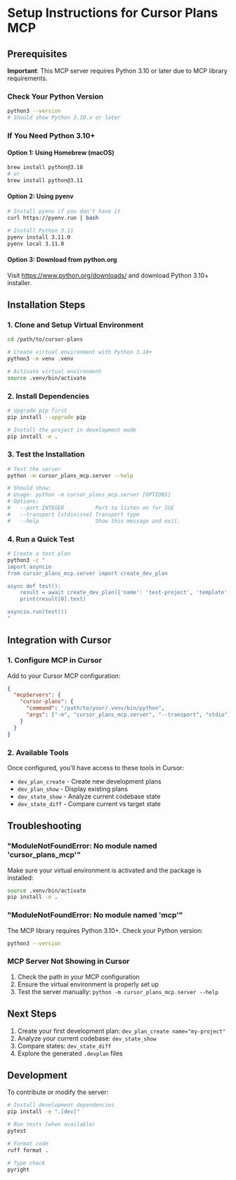 # Setup Instructions for Cursor Plans MCP

## Prerequisites

**Important**: This MCP server requires Python 3.10 or later due to MCP library requirements.

### Check Your Python Version

```bash
python3 --version
# Should show Python 3.10.x or later
```

### If You Need Python 3.10+

#### Option 1: Using Homebrew (macOS)
```bash
brew install python@3.10
# or
brew install python@3.11
```

#### Option 2: Using pyenv
```bash
# Install pyenv if you don't have it
curl https://pyenv.run | bash

# Install Python 3.11
pyenv install 3.11.0
pyenv local 3.11.0
```

#### Option 3: Download from python.org
Visit https://www.python.org/downloads/ and download Python 3.10+ installer.

## Installation Steps

### 1. Clone and Setup Virtual Environment

```bash
cd /path/to/cursor-plans

# Create virtual environment with Python 3.10+
python3 -m venv .venv

# Activate virtual environment
source .venv/bin/activate
```

### 2. Install Dependencies

```bash
# Upgrade pip first
pip install --upgrade pip

# Install the project in development mode
pip install -e .
```

### 3. Test the Installation

```bash
# Test the server
python -m cursor_plans_mcp.server --help

# Should show:
# Usage: python -m cursor_plans_mcp.server [OPTIONS]
# Options:
#   --port INTEGER          Port to listen on for SSE
#   --transport [stdio|sse] Transport type
#   --help                  Show this message and exit.
```

### 4. Run a Quick Test

```bash
# Create a test plan
python3 -c "
import asyncio
from cursor_plans_mcp.server import create_dev_plan

async def test():
    result = await create_dev_plan({'name': 'test-project', 'template': 'basic'})
    print(result[0].text)

asyncio.run(test())
"
```

## Integration with Cursor

### 1. Configure MCP in Cursor

Add to your Cursor MCP configuration:

```json
{
  "mcpServers": {
    "cursor-plans": {
      "command": "/path/to/your/.venv/bin/python",
      "args": ["-m", "cursor_plans_mcp.server", "--transport", "stdio"]
    }
  }
}
```

### 2. Available Tools

Once configured, you'll have access to these tools in Cursor:

- `dev_plan_create` - Create new development plans
- `dev_plan_show` - Display existing plans
- `dev_state_show` - Analyze current codebase state
- `dev_state_diff` - Compare current vs target state

## Troubleshooting

### "ModuleNotFoundError: No module named 'cursor_plans_mcp'"

Make sure your virtual environment is activated and the package is installed:
```bash
source .venv/bin/activate
pip install -e .
```

### "ModuleNotFoundError: No module named 'mcp'"

The MCP library requires Python 3.10+. Check your Python version:
```bash
python3 --version
```

### MCP Server Not Showing in Cursor

1. Check the path in your MCP configuration
2. Ensure the virtual environment is properly set up
3. Test the server manually: `python -m cursor_plans_mcp.server --help`

## Next Steps

1. Create your first development plan: `dev_plan_create name="my-project"`
2. Analyze your current codebase: `dev_state_show`
3. Compare states: `dev_state_diff`
4. Explore the generated `.devplan` files

## Development

To contribute or modify the server:

```bash
# Install development dependencies
pip install -e ".[dev]"

# Run tests (when available)
pytest

# Format code
ruff format .

# Type check
pyright
```
